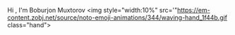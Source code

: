 Hi , I'm  Boburjon Muxtorov 	<img   style="width:10%" src='"https://em-content.zobj.net/source/noto-emoji-animations/344/waving-hand_1f44b.gif class="hand">
